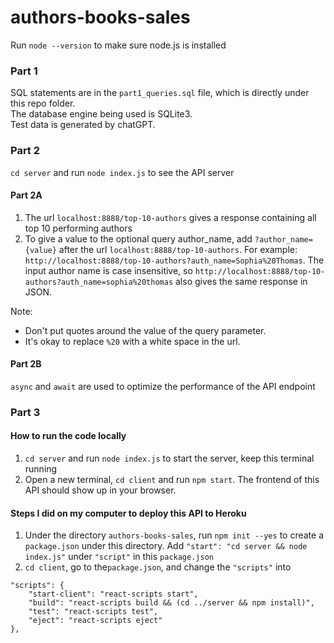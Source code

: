 # authors-books-sales

Run `node --version` to make sure node.js is installed <br>

### Part 1
SQL statements are in the `part1_queries.sql` file, which is directly under this repo folder.<br>
The database engine being used is SQLite3.<br>
Test data is generated by chatGPT.

### Part 2
`cd server` and run `node index.js` to see the API server
#### Part 2A
1. The url `localhost:8888/top-10-authors` gives a response containing all top 10 performing authors
2. To give a value to the optional query author_name, add `?author_name={value}` after the url `localhost:8888/top-10-authors`. For example: `http://localhost:8888/top-10-authors?auth_name=Sophia%20Thomas`. The input author name is case insensitive, so `http://localhost:8888/top-10-authors?auth_name=sophia%20thomas` also gives the same response in JSON.<br>

Note:
- Don't put quotes around the value of the query parameter.<br>
- It's okay to replace `%20` with a white space in the url. <br>
#### Part 2B
`async` and `await` are used to optimize the performance of the API endpoint

### Part 3
#### How to run the code locally
1. `cd server` and run `node index.js` to start the server, keep this terminal running<br>
2. Open a new terminal, `cd client` and run `npm start`. The frontend of this API should show up in your browser.
#### Steps I did on my computer to deploy this API to Heroku
1. Under the directory `authors-books-sales`, run `npm init --yes` to create a `package.json` under this directory. Add `"start": "cd server && node index.js"` under `"script"` in this `package.json`
2. `cd client`, go to the`package.json`, and change the `"scripts"` into
<pre><code>"scripts": {
    "start-client": "react-scripts start",
    "build": "react-scripts build && (cd ../server && npm install)",
    "test": "react-scripts test",
    "eject": "react-scripts eject"
},
</code></pre>


